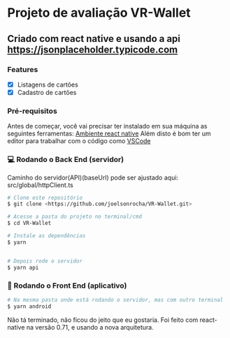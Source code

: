 # Projeto de avaliação VR-Wallet

## Criado com react native e usando a api https://jsonplaceholder.typicode.com

### Features

- [x] Listagens de cartões
- [x] Cadastro de cartões

### Pré-requisitos

Antes de começar, você vai precisar ter instalado em sua máquina as seguintes ferramentas:
[Ambiente react native](https://reactnative.dev/docs/getting-started)
Além disto é bom ter um editor para trabalhar com o código como [VSCode](https://code.visualstudio.com/)

### :computer: Rodando o Back End (servidor)

Caminho do servidor(API)(baseUrl) pode ser ajustado aqui: src/global/httpClient.ts

```bash
# Clone este repositório
$ git clone <https://github.com/joelsonrocha/VR-Wallet.git>

# Acesse a pasta do projeto no terminal/cmd
$ cd VR-Wallet

# Instale as dependências
$ yarn


# Depois rode o servidor
$ yarn api
```

### :iphone: Rodando o Front End (aplicativo)

```bash
# Na mesma pasta onde está rodando o servidor, mas com outro terminal
$ yarn android
```

Não tá terminado, não ficou do jeito que eu gostaria.
Foi feito com react-native na versão 0.71, e usando a nova arquitetura.
